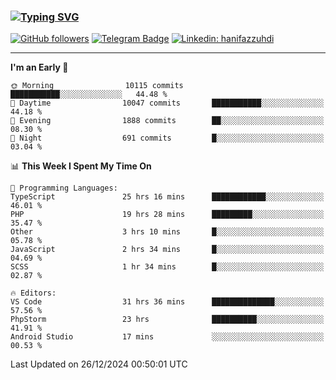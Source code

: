 ### [![Typing SVG](https://readme-typing-svg.herokuapp.com?font=lato&size=22&lines=Hi+There+👋)](https://git.io/typing-svg) 

[![GitHub followers](https://img.shields.io/github/followers/hanifazzuhdi?label=Follow&style=social)](https://github.com/hanifazzuhdi/?tab=follow) 
[![Telegram Badge](https://img.shields.io/badge/-hanif0198-blue?style=social&logo=telegram&link=https://www.t.me/hanif0198/)](https://www.t.me/hanif0198/) 
[![Linkedin: hanifazzuhdi](https://img.shields.io/badge/-hanifazzuhdi-blue?style=flat-square&logo=Linkedin&logoColor=white&link=https://www.linkedin.com/in/hanif-az-zuhdi-69688019b/)](https://www.linkedin.com/in/hanif-az-zuhdi-69688019b/) 

<hr/>

<!--START_SECTION:waka-->
**I'm an Early 🐤** 

```text
🌞 Morning                10115 commits       ███████████░░░░░░░░░░░░░░   44.48 % 
🌆 Daytime                10047 commits       ███████████░░░░░░░░░░░░░░   44.18 % 
🌃 Evening                1888 commits        ██░░░░░░░░░░░░░░░░░░░░░░░   08.30 % 
🌙 Night                  691 commits         █░░░░░░░░░░░░░░░░░░░░░░░░   03.04 % 
```


📊 **This Week I Spent My Time On** 

```text
💬 Programming Languages: 
TypeScript               25 hrs 16 mins      ████████████░░░░░░░░░░░░░   46.01 % 
PHP                      19 hrs 28 mins      █████████░░░░░░░░░░░░░░░░   35.47 % 
Other                    3 hrs 10 mins       █░░░░░░░░░░░░░░░░░░░░░░░░   05.78 % 
JavaScript               2 hrs 34 mins       █░░░░░░░░░░░░░░░░░░░░░░░░   04.69 % 
SCSS                     1 hr 34 mins        █░░░░░░░░░░░░░░░░░░░░░░░░   02.87 % 

🔥 Editors: 
VS Code                  31 hrs 36 mins      ██████████████░░░░░░░░░░░   57.56 % 
PhpStorm                 23 hrs              ██████████░░░░░░░░░░░░░░░   41.91 % 
Android Studio           17 mins             ░░░░░░░░░░░░░░░░░░░░░░░░░   00.53 % 
```


 Last Updated on 26/12/2024 00:50:01 UTC
<!--END_SECTION:waka-->
